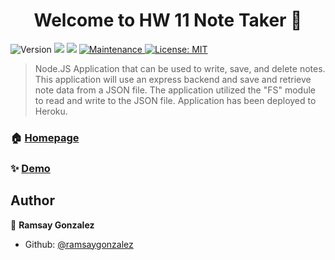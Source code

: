 <h1 align="center">Welcome to HW 11 Note Taker 👋</h1>
<p>
  <img alt="Version" src="https://img.shields.io/badge/version-1.0.0-blue.svg?cacheSeconds=2592000" />
  <img src="https://img.shields.io/badge/npm-%3E%3D5.5.0-blue.svg" />
  <img src="https://img.shields.io/badge/node-%3E%3D9.3.0-blue.svg" />
  <a href="https://github.com/kefranabg/readme-md-generator/graphs/commit-activity" target="_blank">
    <img alt="Maintenance" src="https://img.shields.io/badge/Maintained%3F-yes-green.svg" />
  </a>
  <a href="#" target="_blank">
    <img alt="License: MIT" src="https://img.shields.io/github/license/ramsaygonzalez/HW 5 Day Planner" />
  </a>
</p>

> Node.JS Application that can be used to write, save, and delete notes. This application will use an express backend and save and retrieve note data from a JSON file.  The application utilized the "FS" module to read and write to the JSON file.  Application has been deployed to Heroku.

### 🏠 [Homepage](https://github.com/ramsaygonzalez/NoteTaker)

### ✨ [Demo](xxxxx)

## Author

👤 **Ramsay Gonzalez**

* Github: [@ramsaygonzalez](https://github.com/ramsaygonzalez)

